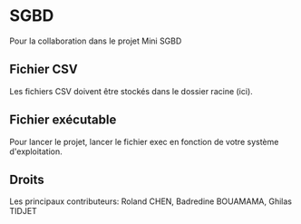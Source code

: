 # SGBD
Pour la collaboration dans le projet Mini SGBD

## Fichier CSV
Les fichiers CSV doivent être stockés dans le dossier racine (ici).

## Fichier exécutable
Pour lancer le projet, lancer le fichier exec en fonction de votre système d'exploitation.

## Droits
Les principaux contributeurs: Roland CHEN, Badredine BOUAMAMA, Ghilas TIDJET 
